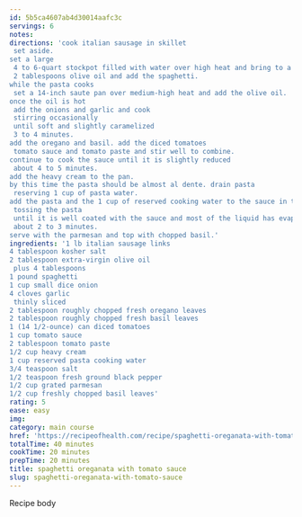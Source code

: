 ```yaml
---
id: 5b5ca4607ab4d30014aafc3c
servings: 6
notes:
directions: 'cook italian sausage in skillet
 set aside.
set a large
 4 to 6-quart stockpot filled with water over high heat and bring to a boil. season the water with the kosher salt
 2 tablespoons olive oil and add the spaghetti.
while the pasta cooks
 set a 14-inch saute pan over medium-high heat and add the olive oil.
once the oil is hot
 add the onions and garlic and cook
 stirring occasionally
 until soft and slightly caramelized
 3 to 4 minutes.
add the oregano and basil. add the diced tomatoes
 tomato sauce and tomato paste and stir well to combine.
continue to cook the sauce until it is slightly reduced
 about 4 to 5 minutes.
add the heavy cream to the pan.
by this time the pasta should be almost al dente. drain pasta
 reserving 1 cup of pasta water.
add the pasta and the 1 cup of reserved cooking water to the sauce in the pan and and season with the salt and pepper. continue to cook
 tossing the pasta
 until it is well coated with the sauce and most of the liquid has evaporated
 about 2 to 3 minutes.
serve with the parmesan and top with chopped basil.'
ingredients: '1 lb italian sausage links
4 tablespoon kosher salt
2 tablespoon extra-virgin olive oil
 plus 4 tablespoons
1 pound spaghetti
1 cup small dice onion
4 cloves garlic
 thinly sliced
2 tablespoon roughly chopped fresh oregano leaves
2 tablespoon roughly chopped fresh basil leaves
1 (14 1/2-ounce) can diced tomatoes
1 cup tomato sauce
2 tablespoon tomato paste
1/2 cup heavy cream
1 cup reserved pasta cooking water
3/4 teaspoon salt
1/2 teaspoon fresh ground black pepper
1/2 cup grated parmesan
1/2 cup freshly chopped basil leaves'
rating: 5
ease: easy
img:
category: main course
href: 'https://recipeofhealth.com/recipe/spaghetti-oreganata-with-tomato-sauce-emeril-lagasse-545685rb?parametr=kitchen'
totalTime: 40 minutes
cookTime: 20 minutes
prepTime: 20 minutes
title: spaghetti oreganata with tomato sauce
slug: spaghetti-oreganata-with-tomato-sauce
---
```

Recipe body